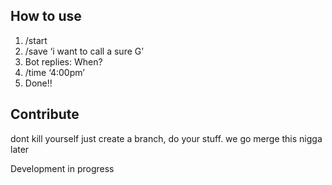 ## How to use
1. /start
2. /save ‘i want to call a sure G’
3. Bot replies: When?
4. /time ‘4:00pm’
5. Done!!

## Contribute 
dont kill yourself just create a branch, do your stuff. we go merge this nigga later

Development in progress
